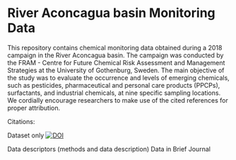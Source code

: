 # River Aconcagua basin Monitoring Data

This repository contains chemical monitoring data obtained during a 2018 campaign in the River Aconcagua basin. The campaign was conducted by the FRAM - Centre for Future Chemical Risk Assessment and Management Strategies at the University of Gothenburg, Sweden. The main objective of the study was to evaluate the occurrence and levels of emerging chemicals, such as pesticides, pharmaceutical and personal care products (PPCPs), surfactants, and industrial chemicals, at nine specific sampling locations. We cordially encourage researchers to make use of the cited references for proper attribution.

Citations:

Dataset only [![DOI](https://zenodo.org/badge/651531102.svg)](https://zenodo.org/badge/latestdoi/651531102)

Data descriptors (methods and data description) Data in Brief Journal

